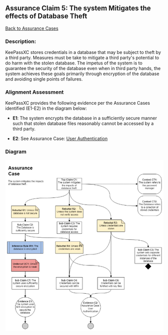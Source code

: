 ## Assurance Claim 5: The system Mitigates the effects of Database Theft
[Back to Assurance Cases](https://github.com/JCKelley-CYBR/CYBR-8420-SoftwareAssurance/blob/main/AssuranceCases/README.md)

### Description:
KeePassXC stores credentials in a database that may be subject to theft by a third party. Measures must be take to mitigate a third party's potential to do harm with the stolen database. The impetus of the system is to guarantee the security of the database even when in third party hands, the system achieves these goals primarily through encryption of the database and avoiding single points of failures.

### Alignment Assessment
KeePassXC provides the following evidence per the Assurance Cases identified (E1-E2) in the diagram below:

- **E1**: The system encrypts the database in a sufficiently secure manner such that stolen database files reasonably cannot be accessed by a third party.

- **E2**: See Assurance Case: [User Authentication]() 


### Diagram
<img src="Assurance Case DB Theft.png">
